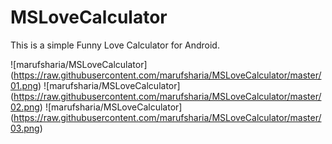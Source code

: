 # MSLoveCalculator
This is a simple Funny Love Calculator for Android.

![marufsharia/MSLoveCalculator] (https://raw.githubusercontent.com/marufsharia/MSLoveCalculator/master/01.png)
![marufsharia/MSLoveCalculator] (https://raw.githubusercontent.com/marufsharia/MSLoveCalculator/master/02.png)
![marufsharia/MSLoveCalculator] (https://raw.githubusercontent.com/marufsharia/MSLoveCalculator/master/03.png)

